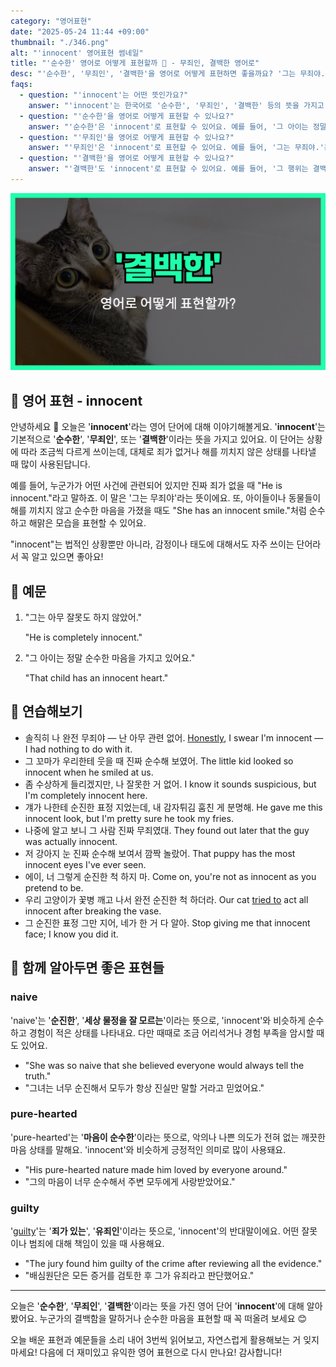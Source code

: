 ```yaml
---
category: "영어표현"
date: "2025-05-24 11:44 +09:00"
thumbnail: "./346.png"
alt: "'innocent' 영어표현 썸네일"
title: "'순수한' 영어로 어떻게 표현할까 👼 - 무죄인, 결백한 영어로"
desc: "'순수한', '무죄인', '결백한'을 영어로 어떻게 표현하면 좋을까요? '그는 무죄야.', '그 아이는 정말 순수한 마음을 가지고 있어요.' 등을 영어로 표현하는 법을 배워봅시다. 다양한 예문을 통해서 연습하고 본인의 표현으로 만들어 보세요."
faqs:
  - question: "'innocent'는 어떤 뜻인가요?"
    answer: "'innocent'는 한국어로 '순수한', '무죄인', '결백한' 등의 뜻을 가지고 있어요. 죄가 없거나 해를 끼치지 않은 상태를 나타낼 때 주로 사용해요."
  - question: "'순수한'을 영어로 어떻게 표현할 수 있나요?"
    answer: "'순수한'은 'innocent'로 표현할 수 있어요. 예를 들어, '그 아이는 정말 순수한 마음을 가지고 있어요.'는 'That child has an innocent heart.'라고 말해요."
  - question: "'무죄인'을 영어로 어떻게 표현할 수 있나요?"
    answer: "'무죄인'은 'innocent'로 표현할 수 있어요. 예를 들어, '그는 무죄야.'는 'He is innocent.'라고 말해요."
  - question: "'결백한'을 영어로 어떻게 표현할 수 있나요?"
    answer: "'결백한'도 'innocent'로 표현할 수 있어요. 예를 들어, '그 행위는 결백하다고 인정받았어요.'는 'The act was proven innocent.'라고 해요."
---
```


!['innocent' 영어표현 썸네일](./346.png)

## 🌟 영어 표현 - innocent

안녕하세요 👋 오늘은 '**innocent**'라는 영어 단어에 대해 이야기해볼게요. '**innocent**'는 기본적으로 '**순수한**', '**무죄인**', 또는 '**결백한**'이라는 뜻을 가지고 있어요. 이 단어는 상황에 따라 조금씩 다르게 쓰이는데, 대체로 죄가 없거나 해를 끼치지 않은 상태를 나타낼 때 많이 사용된답니다.

예를 들어, 누군가가 어떤 사건에 관련되어 있지만 진짜 죄가 없을 때 "He is innocent."라고 말하죠. 이 말은 '그는 무죄야'라는 뜻이에요. 또, 아이들이나 동물들이 해를 끼치지 않고 순수한 마음을 가졌을 때도 "She has an innocent smile."처럼 순수하고 해맑은 모습을 표현할 수 있어요.

"innocent"는 법적인 상황뿐만 아니라, 감정이나 태도에 대해서도 자주 쓰이는 단어라서 꼭 알고 있으면 좋아요!

## 📖 예문

1. "그는 아무 잘못도 하지 않았어."

   "He is completely innocent."

2. "그 아이는 정말 순수한 마음을 가지고 있어요."

   "That child has an innocent heart."

## 💬 연습해보기

<ul data-interactive-list>
  <li data-interactive-item>
    <span data-toggler>솔직히 나 완전 무죄야 — 난 아무 관련 없어.</span>
    <span data-answer><a href="blog/in-english/336.honestly/">Honestly</a>, I swear I'm innocent — I had nothing to do with it.</span>
  </li>
  <li data-interactive-item>
    <span data-toggler>그 꼬마가 우리한테 웃을 때 진짜 순수해 보였어.</span>
    <span data-answer>The little kid looked so innocent when he smiled at us.</span>
  </li>
  <li data-interactive-item>
    <span data-toggler>좀 수상하게 들리겠지만, 나 잘못한 거 없어.</span>
    <span data-answer>I know it sounds suspicious, but I'm completely innocent here.</span>
  </li>
  <li data-interactive-item>
    <span data-toggler>걔가 나한테 순진한 표정 지었는데, 내 감자튀김 훔친 게 분명해.</span>
    <span data-answer>He gave me this innocent look, but I'm pretty sure he took my fries.</span>
  </li>
  <li data-interactive-item>
    <span data-toggler>나중에 알고 보니 그 사람 진짜 무죄였대.</span>
    <span data-answer>They found out later that the guy was actually innocent.</span>
  </li>
  <li data-interactive-item>
    <span data-toggler>저 강아지 눈 진짜 순수해 보여서 깜짝 놀랐어.</span>
    <span data-answer>That puppy has the most innocent eyes I've ever seen.</span>
  </li>
  <li data-interactive-item>
    <span data-toggler>에이, 너 그렇게 순진한 척 하지 마.</span>
    <span data-answer>Come on, you're not as innocent as you pretend to be.</span>
  </li>
  <li data-interactive-item>
    <span data-toggler>우리 고양이가 꽃병 깨고 나서 완전 순진한 척 하더라.</span>
    <span data-answer>Our cat <a href="/blog/in-english/117.try-to/">tried to</a> act all innocent after breaking the vase.</span>
  </li>
  <li data-interactive-item>
    <span data-toggler>그 순진한 표정 그만 지어, 네가 한 거 다 알아.</span>
    <span data-answer>Stop giving me that innocent face; I know you did it.</span>
  </li>
</ul>

## 🤝 함께 알아두면 좋은 표현들

### naive

'naive'는 '**순진한**', '**세상 물정을 잘 모르는**'이라는 뜻으로, 'innocent'와 비슷하게 순수하고 경험이 적은 상태를 나타내요. 다만 때때로 조금 어리석거나 경험 부족을 암시할 때도 있어요.

- "She was so naive that she believed everyone would always tell the truth."
- "그녀는 너무 순진해서 모두가 항상 진실만 말할 거라고 믿었어요."

### pure-hearted

'pure-hearted'는 '**마음이 순수한**'이라는 뜻으로, 악의나 나쁜 의도가 전혀 없는 깨끗한 마음 상태를 말해요. 'innocent'와 비슷하게 긍정적인 의미로 많이 사용돼요.

- "His pure-hearted nature made him loved by everyone around."
- "그의 마음이 너무 순수해서 주변 모두에게 사랑받았어요."

### guilty

'[guilty](/blog/in-english/294.guilty/)'는 '**죄가 있는**', '**유죄인**'이라는 뜻으로, 'innocent'의 반대말이에요. 어떤 잘못이나 범죄에 대해 책임이 있을 때 사용해요.

- "The jury found him guilty of the crime after reviewing all the evidence."
- "배심원단은 모든 증거를 검토한 후 그가 유죄라고 판단했어요."

---

오늘은 '**순수한**', '**무죄인**', '**결백한**'이라는 뜻을 가진 영어 단어 '**innocent**'에 대해 알아봤어요. 누군가의 결백함을 말하거나 순수한 마음을 표현할 때 꼭 떠올려 보세요 😊

오늘 배운 표현과 예문들을 소리 내어 3번씩 읽어보고, 자연스럽게 활용해보는 거 잊지 마세요! 다음에 더 재미있고 유익한 영어 표현으로 다시 만나요! 감사합니다!
